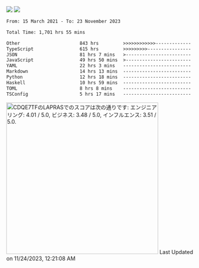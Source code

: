 <div>
  <img src="https://github-readme-stats.vercel.app/api?username=naporin0624&count_private=true&show_icons=true" />
  <img src="https://github-readme-stats.vercel.app/api/top-langs/?username=naporin0624&layout=compact&hide=css" />
  <!--START_SECTION:waka-->

```txt
From: 15 March 2021 - To: 23 November 2023

Total Time: 1,701 hrs 55 mins

Other                      843 hrs         >>>>>>>>>>>>-------------   49.53 %
TypeScript                 615 hrs         >>>>>>>>>----------------   36.14 %
JSON                       81 hrs 7 mins   >------------------------   04.77 %
JavaScript                 49 hrs 50 mins  >------------------------   02.93 %
YAML                       22 hrs 3 mins   -------------------------   01.30 %
Markdown                   14 hrs 13 mins  -------------------------   00.84 %
Python                     12 hrs 18 mins  -------------------------   00.72 %
Haskell                    10 hrs 59 mins  -------------------------   00.65 %
TOML                       8 hrs 8 mins    -------------------------   00.48 %
TSConfig                   5 hrs 17 mins   -------------------------   00.31 %
```

<!--END_SECTION:waka-->
  
  <!--START_SECTION:lapras-card-->
<p ><a href="https://lapras.com/public/CDQE7TF" target="_blank" rel="noopener noreferrer"><img alt="CDQE7TFのLAPRASでのスコアは次の通りです: エンジニアリング: 4.01 / 5.0, ビジネス: 3.48 / 5.0, インフルエンス: 3.51 / 5.0." src="https://lapras-card-generator.vercel.app/api/svg?e=4.01&b=3.48&i=3.51&b1=%23232323&b2=%236d6d6d&i1=%23212121&i2=%23818181&l=ja" width="400" ></a>  
Last Updated on 11/24/2023, 12:21:08 AM</p>
<!--END_SECTION:lapras-card-->
</div>
